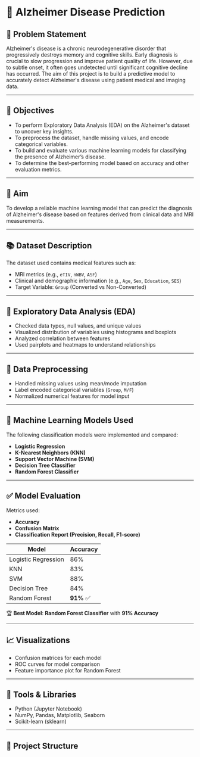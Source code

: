 # 🧠 Alzheimer Disease Prediction

## 📌 Problem Statement

Alzheimer's disease is a chronic neurodegenerative disorder that progressively destroys memory and cognitive skills. Early diagnosis is crucial to slow progression and improve patient quality of life. However, due to subtle onset, it often goes undetected until significant cognitive decline has occurred. The aim of this project is to build a predictive model to accurately detect Alzheimer's disease using patient medical and imaging data.

---

## 🎯 Objectives

- To perform Exploratory Data Analysis (EDA) on the Alzheimer's dataset to uncover key insights.
- To preprocess the dataset, handle missing values, and encode categorical variables.
- To build and evaluate various machine learning models for classifying the presence of Alzheimer’s disease.
- To determine the best-performing model based on accuracy and other evaluation metrics.

---

## 🎯 Aim

To develop a reliable machine learning model that can predict the diagnosis of Alzheimer's disease based on features derived from clinical data and MRI measurements.

---

## 📚 Dataset Description

The dataset used contains medical features such as:

- MRI metrics (e.g., `eTIV`, `nWBV`, `ASF`)
- Clinical and demographic information (e.g., `Age`, `Sex`, `Education`, `SES`)
- Target Variable: `Group` (Converted vs Non-Converted)

---

## 🧪 Exploratory Data Analysis (EDA)

- Checked data types, null values, and unique values
- Visualized distribution of variables using histograms and boxplots
- Analyzed correlation between features
- Used pairplots and heatmaps to understand relationships

---

## 🧼 Data Preprocessing

- Handled missing values using mean/mode imputation
- Label encoded categorical variables (`Group`, `M/F`)
- Normalized numerical features for model input

---

## 🤖 Machine Learning Models Used

The following classification models were implemented and compared:

- **Logistic Regression**
- **K-Nearest Neighbors (KNN)**
- **Support Vector Machine (SVM)**
- **Decision Tree Classifier**
- **Random Forest Classifier**

---

## ✅ Model Evaluation

Metrics used:

- **Accuracy**
- **Confusion Matrix**
- **Classification Report (Precision, Recall, F1-score)**

| Model                | Accuracy |
|---------------------|----------|
| Logistic Regression | 86%      |
| KNN                 | 83%      |
| SVM                 | 88%      |
| Decision Tree       | 84%      |
| Random Forest       | **91%**  ✅ |

🏆 **Best Model**: **Random Forest Classifier** with **91% Accuracy**

---

## 📈 Visualizations

- Confusion matrices for each model
- ROC curves for model comparison
- Feature importance plot for Random Forest

---

## 🔧 Tools & Libraries

- Python (Jupyter Notebook)
- NumPy, Pandas, Matplotlib, Seaborn
- Scikit-learn (sklearn)

---

## 📁 Project Structure

